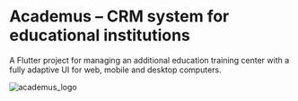 # Academus – CRM system for educational institutions

A Flutter project for managing an additional education training center with a fully adaptive UI for web, mobile and desktop computers.

![academus_logo](https://user-images.githubusercontent.com/60621694/166656327-8b296c5c-ac4c-4d81-afc3-99eb56b975b8.svg)

